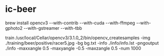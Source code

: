 # ic-beer
brew install opencv3 --with-contrib --with-cuda --with-ffmpeg --with-gphoto2 --with-gstreamer --with-tbb

train
/usr/local/Cellar/opencv3/3.1.0_2/bin/opencv_createsamples -img ./training/beer/positive/racer5.jpg -bg bg.txt -info ./info/info.lst -pngoutput ./info -maxxangle 0.5 -maxyangle -0.5 -maxzangle 0.5 -num 1000
